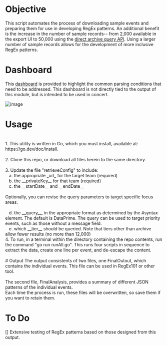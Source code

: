
# Objective
This script automates the process of downloading sample events and preparing them for use in developing RegEx patterns. An additional benefit is the increase in the number of sample records-- from 2,000 available in the export UI to 50,000 using the [direct archive query API](https://coralogix.com/docs/direct-query-http-api/). Using a larger number of sample records allows for the development of more inclusive RegEx patterns.

# Dashboard
This [dashboard](https://onlineboutique.coralogix.com/#/dashboards/4SCEP7oosPIhxdgSiwyn3) is provided to highlight the common parsing conditions that need to be addressed. This dashboard is not directly tied to the output of this module, but is intended to be used in concert.

![image](https://private-user-images.githubusercontent.com/125903661/305536674-cf1652a1-809d-431e-9765-b73964ad584e.png?jwt=eyJhbGciOiJIUzI1NiIsInR5cCI6IkpXVCJ9.eyJpc3MiOiJnaXRodWIuY29tIiwiYXVkIjoicmF3LmdpdGh1YnVzZXJjb250ZW50LmNvbSIsImtleSI6ImtleTUiLCJleHAiOjE3MDgxMTIwNzgsIm5iZiI6MTcwODExMTc3OCwicGF0aCI6Ii8xMjU5MDM2NjEvMzA1NTM2Njc0LWNmMTY1MmExLTgwOWQtNDMxZS05NzY1LWI3Mzk2NGFkNTg0ZS5wbmc_WC1BbXotQWxnb3JpdGhtPUFXUzQtSE1BQy1TSEEyNTYmWC1BbXotQ3JlZGVudGlhbD1BS0lBVkNPRFlMU0E1M1BRSzRaQSUyRjIwMjQwMjE2JTJGdXMtZWFzdC0xJTJGczMlMkZhd3M0X3JlcXVlc3QmWC1BbXotRGF0ZT0yMDI0MDIxNlQxOTI5MzhaJlgtQW16LUV4cGlyZXM9MzAwJlgtQW16LVNpZ25hdHVyZT03N2Y4NTQyMWE1MjE2MGRhYTdkZDFjZmFiYWM4MzQ1OWJkYzJkMWJlMmJhNDA4MTQzMTVmMzdlZjY5NjE5NzZkJlgtQW16LVNpZ25lZEhlYWRlcnM9aG9zdCZhY3Rvcl9pZD0wJmtleV9pZD0wJnJlcG9faWQ9MCJ9._yX2S7GYANqzuQoCQnefTtTnraFLcn0BXJppTazgsuw)

# Usage
<br>
1. This utility is written in Go, which you must install, available at: https://go.dev/doc/install. <br>
<br>
2. Clone this repo, or download all files herein to the same directory.<br>
<br>
3. Update the file "retrieveConfig" to include:<br>
&nbsp&nbsp&nbspa. the appropriate _url_ for the target team (required)<br>
&nbsp&nbsp&nbspb. the __privateKey__ for that team (required)<br>
&nbsp&nbsp&nbspc. the __startDate__ and __endDate__<br><br>
  Optionally, you can revise the query parameters to target specific focus areas.<br><br>
&nbsp&nbsp&nbspd. the __query__, in the appropriate format as determined by the #syntax element. The default is DataPrime. The query can be used to target priority events, such as those without a message field.<br>
&nbsp&nbsp&nbspe. which __tier__ should be queried.  Note that tiers other than archive allow fewer results (no more than 12,000)<br>
4. To run, in a terminal within the directory containing the repo contents, run the command "go run runAll.go".  This runs four scripts in sequence to extract the data, create one line per event, and de-escape the content.<br>
<br>
# Output
The output consistents of two files, one FinalOutout, which contains the individual events. This file can be used in RegEx101 or other tool.<br> <br>
The second file, FinalAnalysis, provides a summary of different JSON patterns of the individual events.<br> 
Each time the process is run, these files will be overwritten, so save them if you want to retain them. <br>

# To Do
[] Extensive testing of RegEx patterns based on those designed from this output.<br>
